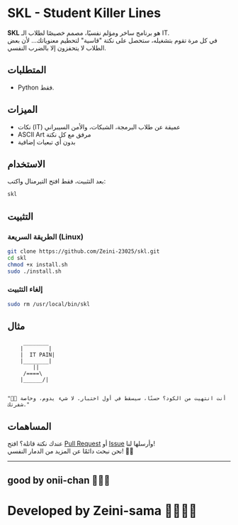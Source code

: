 
# SKL - Student Killer Lines

**SKL** هو برنامج ساخر ومؤلم نفسيًا، مصمم خصيصًا لطلاب الـ IT.  
في كل مرة تقوم بتشغيله، ستحصل على نكتة "قاسية" لتحطيم معنوياتك... لأن بعض الطلاب لا يتحفزون إلا بالضرب النفسي.


## المتطلبات

- Python  فقط.


## الميزات

- نكات (IT) عميقة عن طلاب البرمجة، الشبكات، والأمن السيبراني
- ASCII Art مرفق مع كل نكتة
- بدون أي تبعيات إضافية

## الاستخدام

بعد التثبيت، فقط افتح التيرمنال واكتب:

```bash
skl
```

## التثبيت

### الطريقة السريعة (Linux)

```bash
git clone https://github.com/Zeini-23025/skl.git
cd skl
chmod +x install.sh
sudo ./install.sh
```

### إلغاء التثبيت

```bash
sudo rm /usr/local/bin/skl
```

## مثال

```
     ________
    |        |
    |  IT PAIN|
    |________|
        ||
     /====\  
    |______/|
    

"🤡🤡 أنت انتهيت من الكود؟ حسنًا، سيسقط في أول اختبار. لا شيء يدوم، وخاصة شفرتك."
```

## المساهمات

عندك نكتة قاتلة؟ افتح [Pull Request](https://github.com/Zeini-23025/skl/pulls) أو [Issue](https://github.com/Zeini-23025/skl/issues) وأرسلها لنا!  
نحن نبحث دائمًا عن المزيد من الدمار النفسي! 🧠💥

---

## good by onii-chan 🫡🫡🫡
# Developed by Zeini-sama 🫰🏼🫰🏼
